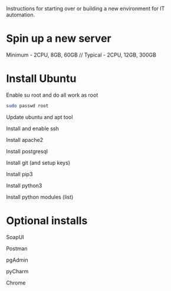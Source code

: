Instructions for starting over or building a new environment for IT automation.

# Spin up a new server
Minimum - 2CPU, 8GB, 60GB // Typical - 2CPU, 12GB, 300GB

# Install Ubuntu

Enable su root and do all work as root
```bash
sudo passwd root
```

Update ubuntu and apt tool

Install and enable ssh

Install apache2

Install postgresql

Install git (and setup keys)

Install pip3

Install python3

Install python modules (list)

# Optional installs
SoapUI

Postman

pgAdmin

pyCharm

Chrome
